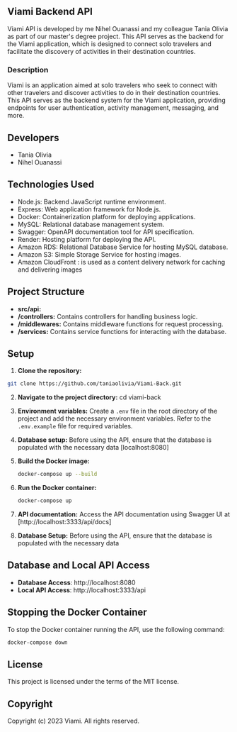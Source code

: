 ## Viami Backend API

Viami API is developed by me Nihel Ouanassi and my colleague Tania Olivia as part of our master's degree project. This API serves as the backend for the Viami application, which is designed to connect solo travelers and facilitate the discovery of activities in their destination countries.

### Description
Viami is an application aimed at solo travelers who seek to connect with other travelers and discover activities to do in their destination countries. This API serves as the backend system for the Viami application, providing endpoints for user authentication, activity management, messaging, and more.

## Developers
- Tania Olivia
- Nihel Ouanassi

## Technologies Used
- Node.js: Backend JavaScript runtime environment.
- Express: Web application framework for Node.js.
- Docker: Containerization platform for deploying applications.
- MySQL: Relational database management system.
- Swagger: OpenAPI documentation tool for API specification.
- Render: Hosting platform for deploying the API.
- Amazon RDS: Relational Database Service for hosting MySQL database.
- Amazon S3: Simple Storage Service for hosting images.
- Amazon CloudFront : is used as a content delivery network for caching and delivering images

## Project Structure
- **src/api:** 
- **/controllers:** Contains controllers for handling business logic.
- **/middlewares:** Contains middleware functions for request processing.
- **/services:** Contains service functions for interacting with the database.

## Setup
1. **Clone the repository:** 
```bash
git clone https://github.com/taniaolivia/Viami-Back.git
```

2. **Navigate to the project directory:**
    cd viami-back
   
3. **Environment variables:**
Create a `.env` file in the root directory of the project and add the necessary environment variables. Refer to the `.env.example` file for required variables.

4. **Database setup:**
Before using the API, ensure that the database is populated with the necessary data [localhost:8080]

5. **Build the Docker image:**
   ```bash
   docker-compose up --build
   ```

6. **Run the Docker container:**
   ```bash
   docker-compose up
   ```

7. **API documentation:**
Access the API documentation using Swagger UI at [http://localhost:3333/api/docs]

8. **Database Setup:**
Before using the API, ensure that the database is populated with the necessary data

## Database and Local API Access

- **Database Access**: http://localhost:8080
- **Local API Access**: http://localhost:3333/api

## Stopping the Docker Container

To stop the Docker container running the API, use the following command:

```bash
docker-compose down
```

## License

This project is licensed under the terms of the MIT license.

## Copyright

Copyright (c) 2023 Viami. All rights reserved.
